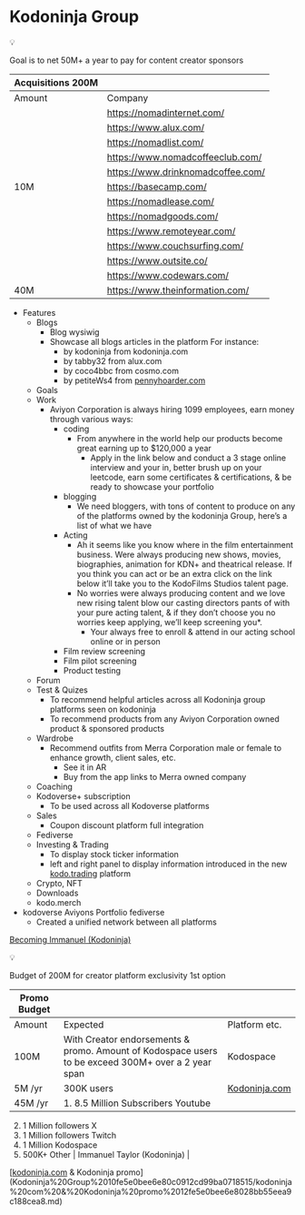 # Kodoninja Group

<aside>
💡

Goal is to net 50M+ a year to pay for content creator sponsors

</aside>

| **Acquisitions 200M** |  |
| --- | --- |
| Amount | Company |
|  | https://nomadinternet.com/ |
|  | https://www.alux.com/  |
|  | https://nomadlist.com/  |
|  | https://www.nomadcoffeeclub.com/ |
|  | https://www.drinknomadcoffee.com/ |
| 10M | https://basecamp.com/ |
|  | https://nomadlease.com/ |
|  | https://nomadgoods.com/ |
|  | https://www.remoteyear.com/ |
|  | https://www.couchsurfing.com/ |
|  | https://www.outsite.co/ |
|  | https://www.codewars.com/ |
| 40M | https://www.theinformation.com/ |
- Features
    - Blogs
        - Blog wysiwig
        - Showcase all blogs articles in the platform For instance:
            - by kodoninja from kodoninja.com
            - by tabby32 from alux.com
            - by coco4bbc from cosmo.com
            - by petiteWs4 from [pennyhoarder.com](http://pennyhoarder.com)
    - Goals
    - Work
        - Aviyon Corporation is always hiring 1099 employees, earn money through various ways:
            - coding
                - From anywhere in the world help our products become great earning up to $120,000 a year
                    - Apply in the link below and conduct a 3 stage online interview and your in, better brush up on your leetcode, earn some certificates & certifications, & be ready to showcase your portfolio
            - blogging
                - We need bloggers, with tons of content to produce on any of the platforms owned by the kodoninja Group, here’s a list of what we have
            - Acting
                - Ah it seems like you know where in the film entertainment business. Were always producing new shows, movies, biographies, animation for KDN+ and theatrical release. If you think you can act or be an extra click on the link below it’ll take you to the KodoFilms Studios talent page.
                - No worries were always producing content and we love new rising talent blow our casting directors pants of with your pure acting talent, & if they don’t choose you no worries keep applying, we’ll keep screening you*.
                    - Your always free to enroll & attend in our acting school online or in person
            - Film review screening
            - Film pilot screening
            - Product testing
    - Forum
    - Test & Quizes
        - To recommend helpful articles across all Kodoninja group platforms seen on kodoninja
        - To recommend products from any Aviyon Corporation owned product & sponsored products
    - Wardrobe
        - Recommend outfits from Merra Corporation male or female to enhance growth, client sales, etc.
            - See it in AR
            - Buy from the app links to Merra owned company
    - Coaching
    - Kodoverse+ subscription
        - To be used across all Kodoverse platforms
    - Sales
        - Coupon discount platform full integration
    - Fediverse
    - Investing & Trading
        - To display stock ticker information
        - left and right panel to display information introduced in the new [kodo.trading](http://kodo.trading) platform
    - Crypto, NFT
    - Downloads
    - kodo.merch
- kodoverse Aviyons Portfolio fediverse
    - Created a unified network between all platforms

[Becoming Immanuel (Kodoninja)](Kodoninja%20Group%2010fe5e0bee6e80c0912cd99ba0718515/Becoming%20Immanuel%20(Kodoninja)%20110e5e0bee6e80d6939ec6fd185608a4.md)

<aside>
💡

Budget of 200M for creator platform exclusivity 1st option

</aside>

| **Promo Budget** |  |  |
| --- | --- | --- |
| Amount | Expected | Platform etc. |
| 100M | With Creator endorsements & promo. Amount of Kodospace users to be exceed 300M+ over a 2 year span | Kodospace |
| 5M /yr | 300K users | [Kodoninja.com](http://Kodoninja.com)  |
| 45M /yr | 1. 8.5 Million Subscribers Youtube
2. 1 Million followers X
3. 1 Million followers Twitch
4. 1 Million Kodospace
5. 500K+ Other | Immanuel Taylor (Kodoninja) |

[[kodoninja.com](http://kodoninja.com) & Kodoninja promo](Kodoninja%20Group%2010fe5e0bee6e80c0912cd99ba0718515/kodoninja%20com%20&%20Kodoninja%20promo%2012fe5e0bee6e8028bb55eea9c188cea8.md)